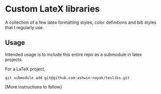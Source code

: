 # Custom LateX libraries

A collection of a few latex formatting styles, color definitions and bib styles that I regularly use.

## Usage

Intended usage is to include this entire repo as a submodule in latex projects.

For a LaTeX project,

```shell
git submodule add git@github.com:ashwin-nayak/texlibs.git
```
[More instructions to follow]
